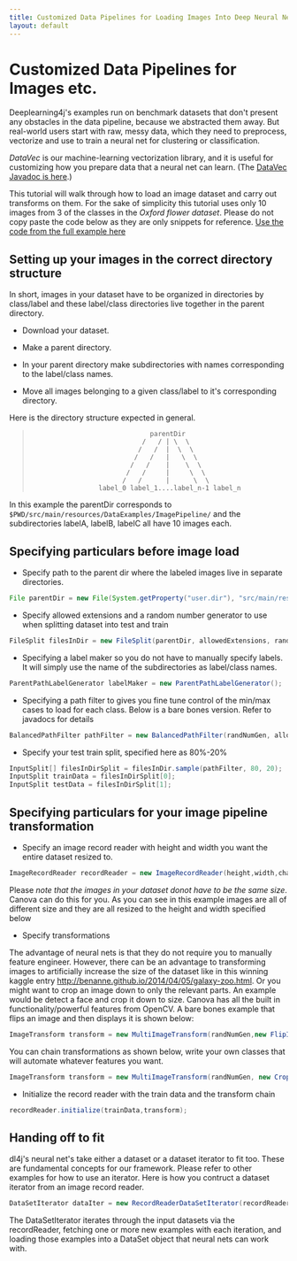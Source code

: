 ```yaml
---
title: Customized Data Pipelines for Loading Images Into Deep Neural Networks
layout: default
---
```


# Customized Data Pipelines for Images etc.

Deeplearning4j's examples run on benchmark datasets that don't present any obstacles in the data pipeline, because we abstracted them away. But real-world users start with raw, messy data, which they need to preprocess, vectorize and use to train a neural net for clustering or classification. 

*DataVec* is our machine-learning vectorization library, and it is useful for customizing how you prepare data that a neural net can learn. (The [DataVec Javadoc is here](http://deeplearning4j.org/canovadoc/).)

This tutorial will walk through how to load an image dataset and carry out transforms on them. For the sake of simplicity this tutorial uses only 10 images from 3 of the classes in the *Oxford flower dataset*. Please do not copy paste the code below as they are only snippets for reference. 
[Use the code from the full example here](https://github.com/deeplearning4j/dl4j-0.4-examples/blob/master/dl4j-examples/src/main/java/org/deeplearning4j/examples/dataExamples/ImagePipelineExample.java)

## Setting up your images in the correct directory structure
In short, images in your dataset have to be organized in directories by class/label and these label/class directories live together in the parent directory.

* Download your dataset. 

* Make a parent directory.

* In your parent directory make subdirectories with names corresponding to the label/class names.

* Move all images belonging to a given class/label to it's corresponding directory.

Here is the directory structure expected in general.

>                                   parentDir
>                                 /   / | \  \
>                                /   /  |  \  \
>                               /   /   |   \  \
>                              /   /    |    \  \
>                             /   /     |     \  \
>                            /   /      |      \  \
>                      label_0 label_1....label_n-1 label_n


In this example the parentDir corresponds to `$PWD/src/main/resources/DataExamples/ImagePipeline/` and the subdirectories labelA, labelB, labelC all have 10 images each. 

## Specifying particulars before image load
* Specify path to the parent dir where the labeled images live in separate directories.
 
~~~java
File parentDir = new File(System.getProperty("user.dir"), "src/main/resources/DataExamples/ImagePipeline/");
~~~

* Specify allowed extensions and a random number generator to use when splitting dataset into test and train 

~~~java
FileSplit filesInDir = new FileSplit(parentDir, allowedExtensions, randNumGen);
~~~

* Specifying a label maker so you do not have to manually specify labels. It will simply use the name of the subdirectories as label/class names.

~~~java
ParentPathLabelGenerator labelMaker = new ParentPathLabelGenerator();
~~~

* Specifying a path filter to gives you fine tune control of the min/max cases to load for each class. Below is a bare bones version. Refer to javadocs for details

~~~java
BalancedPathFilter pathFilter = new BalancedPathFilter(randNumGen, allowedExtensions, labelMaker);
~~~

* Specify your test train split, specified here as 80%-20%

~~~java
InputSplit[] filesInDirSplit = filesInDir.sample(pathFilter, 80, 20);
InputSplit trainData = filesInDirSplit[0];
InputSplit testData = filesInDirSplit[1];
~~~

## Specifying particulars for your image pipeline transformation

* Specify an image record reader with height and width you want the entire dataset resized to. 

~~~java
ImageRecordReader recordReader = new ImageRecordReader(height,width,channels,labelMaker);
~~~
Please *note that the images in your dataset donot have to be the same size*. Canova can do this for you. As you can see in this example images are all of different size and they are all resized to the height and width specified below

* Specify transformations

The advantage of neural nets is that they do not require you to manually feature engineer. However, there can be an advantage to transforming images to artificially increase the size of the dataset like in this winning kaggle entry <http://benanne.github.io/2014/04/05/galaxy-zoo.html>. Or you might want to crop an image down to only the relevant parts. An example would be detect a face and crop it down to size. Canova has all the built in functionality/powerful features from OpenCV. A bare bones example that flips an image and then displays it is shown below:

~~~java
ImageTransform transform = new MultiImageTransform(randNumGen,new FlipImageTransform(), new ShowImageTransform("After transform"));
~~~

You can chain transformations as shown below, write your own classes that will automate whatever features you want.

~~~java
ImageTransform transform = new MultiImageTransform(randNumGen, new CropImageTransform(10), new FlipImageTransform(),new ScaleImageTransform(10), new WarpImageTransform(10));
~~~

* Initialize the record reader with the train data and the transform chain

~~~java
recordReader.initialize(trainData,transform);
~~~

## Handing off to fit
dl4j's neural net's take either a dataset or a dataset iterator to fit too. These are fundamental concepts for our framework. Please refer to other examples for how to use an iterator. Here is how you contruct a dataset iterator from an image record reader.

~~~java
DataSetIterator dataIter = new RecordReaderDataSetIterator(recordReader, 10, 1, outputNum);
~~~

The DataSetIterator iterates through the input datasets via the recordReader, fetching one or more new examples with each iteration, and loading those examples into a DataSet object that neural nets can work with.
